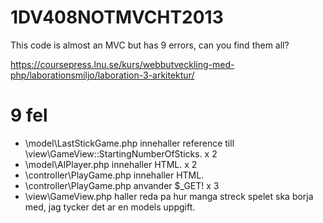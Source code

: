 1DV408NOTMVCHT2013
==================

This code is almost an MVC but has 9 errors, can you find them all?

https://coursepress.lnu.se/kurs/webbutveckling-med-php/laborationsmiljo/laboration-3-arkitektur/



9 fel
=====
* \model\LastStickGame.php innehaller reference till \view\GameView::StartingNumberOfSticks. x 2
* \model\AIPlayer.php innehaller HTML. x 2
* \controller\PlayGame.php innehaller HTML.
* \controller\PlayGame.php anvander $_GET! x 3
* \view\GameView.php haller reda pa hur manga streck spelet ska borja med, jag tycker det ar en models uppgift.
